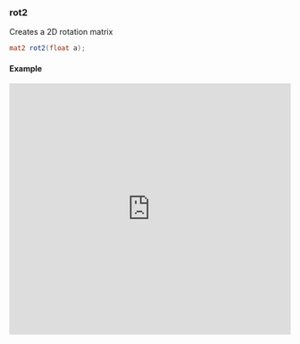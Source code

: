 ### rot2
Creates a 2D rotation matrix 

```glsl
mat2 rot2(float a);
```

#### Example
<iframe width="100%" height="450px" src="https://shader-park.appspot.com/sculpture/-LeU7VpzLP0VejOscP9v?example=true&embed=true" frameborder="0"></iframe>
